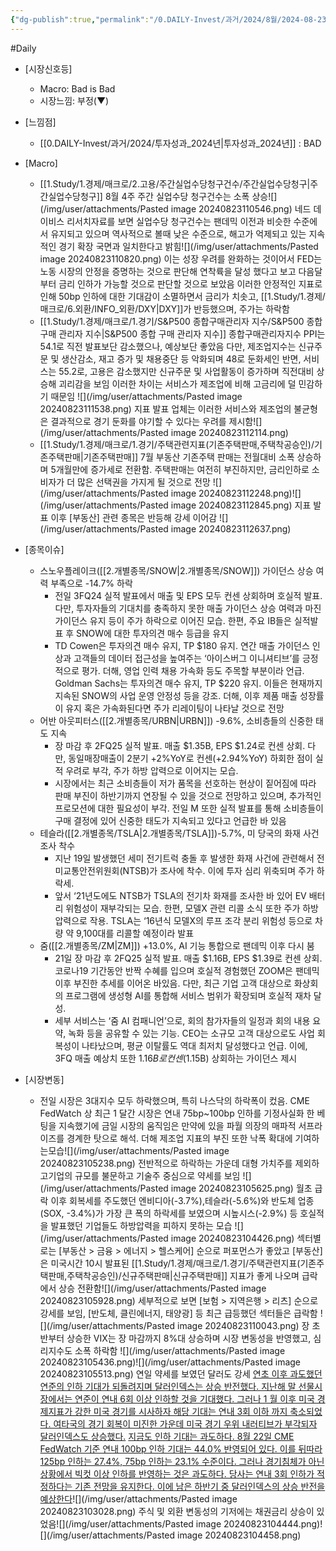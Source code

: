 ```yaml
---
{"dg-publish":true,"permalink":"/0.DAILY-Invest/과거/2024/8월/2024-08-23/","created":"2024-08-23T10:29:17.976+09:00","updated":"2025-06-03T20:08:44.037+09:00"}
---
```


#Daily 


- [시장신호등]
	- Macro: Bad is Bad
	- 시장느낌:  부정(▼)


- [느낌점] 
	- [[0.DAILY-Invest/과거/2024/투자성과_2024년\|투자성과_2024년]] : BAD


- [Macro]
	- [[1.Study/1.경제/매크로/2.고용/주간실업수당청구건수/주간실업수당청구\|주간실업수당청구]] 8월 4주 주간 실업수당 청구건수는 소폭 상승![](/img/user/attachments/Pasted image 20240823110546.png)
	  네드 데이비스 리서치자료를 보면 실업수당 청구건수는 팬데믹 이전과 비슷한 수준에서 유지되고 있으며 역사적으로 볼때 낮은 수준으로, 해고가 억제되고 있는 지속적인 경기 확장 국면과 일치한다고 밝힘![](/img/user/attachments/Pasted image 20240823110820.png)
	  이는 성장 우려를 완화하는 것이어서 FED는 노동 시장의 안정을 증명하는 것으로 판단해 연착륙을 달성 했다고 보고 다음달부터 금리 인하가 가능할 것으로 판단할 것으로 보았음
	  이러한 안정적인 지표로 인해 50bp 인하에 대한 기대감이 소멸하면서 금리가 치솟고, [[1.Study/1.경제/매크로/6.외환/INFO_외환/DXY\|DXY]]가 반등했으며, 주가는 하락함
	- [[1.Study/1.경제/매크로/1.경기/S&P500 종합구매관리자 지수/S&P500 종합 구매 관리자 지수\|S&P500 종합 구매 관리자 지수]] 종합구매관리자지수 PPI는 54.1로 직전 발표보단 감소했으나, 예상보단 좋았음
	  다만, 제조업지수는 신규주문 및 생산감소, 재고 증가 및 채용중단 등 악화되며 48로 둔화세인 반면, 서비스는 55.2로, 고용은 감소했지만 신규주문 및 사업활동이 증가하며 직전대비 상승해 괴리감을 보임
	  이러한 차이는 서비스가 제조업에 비해 고금리에 덜 민감하기 때문임
	  ![](/img/user/attachments/Pasted image 20240823111538.png)
	  지표 발표 업체는 이러한 서비스와 제조업의 불균형은 결과적으로 경기 둔화를 야기할 수 있다는 우려를 제시함![](/img/user/attachments/Pasted image 20240823112114.png)
	- [[1.Study/1.경제/매크로/1.경기/주택관련지표(기존주택판매,주택착공승인)/기존주택판매\|기존주택판매]] 7월 부동산 기존주택 판매는 전월대비 소폭 상승하며 5개월만에 증가세로 전환함. 주택판매는 여전히 부진하지만, 금리인하로 소비자가 더 많은 선택권을 가지게 될 것으로 전망 ![](/img/user/attachments/Pasted image 20240823112248.png)![](/img/user/attachments/Pasted image 20240823112845.png)
	  지표 발표 이후 [부동산] 관련 종목은 반등해 강세 이어감 
	  ![](/img/user/attachments/Pasted image 20240823112637.png)


- [종목이슈]
	- 스노우플레이크([[2.개별종목/SNOW\|2.개별종목/SNOW]]) 가이던스 상승 여력 부족으로 -14.7% 하락
		- 전일 3FQ24 실적 발표에서 매출 및 EPS 모두 컨센 상회하며 호실적 발표. 다만, 투자자들의 기대치를 충족하지 못한 매출 가이던스 상승 여력과 마진 가이던스 유지 등이 주가 하락으로 이어진 모습. 한편, 주요 IB들은 실적발표 후 SNOW에 대한 투자의견 매수 등급을 유지
		- TD Cowen은 투자의견 매수 유지, TP $180 유지. 연간 매출 가이던스 인상과 고객들의 데이터 접근성을 높여주는 ‘아이스버그 이니셔티브’를 긍정적으로 평가. 더해, 영업 인력 채용 가속화 등도 주목할 부분이라 언급. Goldman Sachs는 투자의견 매수 유지, TP $220 유지. 이들은 현재까지 지속된 SNOW의 사업 운영 안정성 등을 강조. 더해, 이후 제품 매출 성장률이 유지 혹은 가속화된다면 주가 리레이팅이 나타날 것으로 전망
	- 어반 아웃피터스([[2.개별종목/URBN\|URBN]]) -9.6%, 소비층들의 신중한 태도 지속
		- 장 마감 후 2FQ25 실적 발표. 매출 $1.35B, EPS $1.24로 컨센 상회. 다만, 동일매장매출이 2분기 +2%YoY로 컨센(+2.94%YoY) 하회한 점이 실적 우려로 부각, 주가 하방 압력으로 이어지는 모습. 
		- 시장에서는 최근 소비층들이 저가 품목을 선호하는 현상이 짙어짐에 따라 판매 부진이 하반기까지 연장될 수 있을 것으로 전망하고 있으며, 추가적인 프로모션에 대한 필요성이 부각. 전일 M 또한 실적 발표를 통해 소비층들이 구매 결정에 있어 신중한 태도가 지속되고 있다고 언급한 바 있음
	- 테슬라([[2.개별종목/TSLA\|2.개별종목/TSLA]])-5.7%, 미 당국의 화재 사건 조사 착수
		- 지난 19일 발생했던 세미 전기트럭 충돌 후 발생한 화재 사건에 관련해서 전미교통안전위원회(NTSB)가 조사에 착수. 이에 투자 심리 위축되며 주가 하락세. 
		- 앞서 ‘21년도에도 NTSB가 TSLA의 전기차 화재를 조사한 바 있어 EV 배터리 위험성이 재부각되는 모습. 한편, 모델X 관련 리콜 소식 또한 주가 하방 압력으로 작용. TSLA는 ‘16년식 모델X의 루프 조각 분리 위험성 등으로 차량 약 9,100대를 리콜할 예정이라 발표
	- 줌([[2.개별종목/ZM\|ZM]]) +13.0%, AI 기능 통합으로 팬데믹 이후 다시 붐
		- 21일 장 마감 후 2FQ25 실적 발표. 매출 $1.16B, EPS $1.39로 컨센 상회. 코로나19 기간동안 반짝 수혜를 입으며 호실적 경험했던 ZOOM은 팬데믹 이후 부진한 추세를 이어온 바있음. 다만, 최근 기업 고객 대상으로 화상회의 프로그램에 생성형 AI를 통합해 서비스 범위가 확장되며 호실적 재차 달성. 
		- 세부 서비스는 ‘줌 AI 컴패니언’으로, 회의 참가자들의 일정과 회의 내용 요약, 녹화 등을 공유할 수 있는 기능. CEO는 소규모 고객 대상으로도 사업 회복성이 나타났으며, 평균 이탈률도 역대 최저치 달성했다고 언급. 이에, 3FQ 매출 예상치 또한 $1.16B로 컨센($1.15B) 상회하는 가이던스 제시


- [시장변동]
	- 전일 시장은 3대지수 모두 하락했으며, 특히 나스닥의 하락폭이 컸음. CME FedWatch 상 최근 1 달간 시장은 연내 75bp~100bp 인하를 기정사실화 한 베팅을 지속했기에 금일 시장의 움직임은 만약에 있을 파월 의장의 매파적 서프라이즈를 경계한 탓으로 해석. 더해 제조업 지표의 부진 또한 낙폭 확대에 기여하는모습![](/img/user/attachments/Pasted image 20240823105238.png)
	  전반적으로 하락하는 가운데 대형 가치주를 제외하고기업의 규모를 불문하고 기술주 중심으로 약세를 보임
	  ![](/img/user/attachments/Pasted image 20240823105625.png)
	  월초 급락 이후 회복세를 주도했던 엔비디아(-3.7%),테슬라(-5.6%)와 반도체 업종(SOX, -3.4%)가 가장 큰 폭의 하락세를 보였으며 시높시스(-2.9%) 등 호실적을 발표했던 기업들도 하방압력을 피하지 못하는 모습
	  ![](/img/user/attachments/Pasted image 20240823104426.png)
	  섹터별로는 [부동산 > 금융 > 에너지 > 헬스케어] 순으로 퍼포먼스가 좋았고
	  [부동산]은 미국시간 10시 발표된 [[1.Study/1.경제/매크로/1.경기/주택관련지표(기존주택판매,주택착공승인)/신규주택판매\|신규주택판매]] 지표가  좋게 나오며 급락에서 상승 전환함![](/img/user/attachments/Pasted image 20240823105928.png)
	  세부적으로 보면 [보험 > 지역은행 > 리츠] 순으로 강세를 보임, [반도체, 클린에너지, 태양광] 등 최근 급등했던 섹터들은 급락함 ![](/img/user/attachments/Pasted image 20240823110043.png)
	  장 초반부터 상승한 VIX는 장 마감까지 8%대 상승하며 시장 변동성을 반영했고, 심리지수도 소폭 하락함 ![](/img/user/attachments/Pasted image 20240823105436.png)![](/img/user/attachments/Pasted image 20240823105513.png)
	  연일 약세를 보였던 달러도 강세
	  [연초 이후 과도했던 연준의 인하 기대가 되돌려지며 달러인덱스는 상승 반전했다. 지난해 말 선물시장에서는 연준이 연내 6회 이상 인하할 것을 기대했다. 그러나 1 월 이후 미국 경제지표가 강한 미국 경기를 시사하자 해당 기대는 연내 3회 이하 까지 축소되었다. 여타국의 경기 회복이 미진한 가운데 미국 경기 우위 내러티브가 부각되자 달러인덱스도 상승했다.](8.23_갑자기%20분위기%201,330%20원.pdf#page=3&selection=27,0,137,1&color=yellow)
	  [지금도 인하 기대는 과도하다. 8월 22일 CME FedWatch 기준 연내 100bp 인하 기대는 44.0% 반영되어 있다. 이를 뒤따라 125bp 인하는 27.4%, 75bp 인하는 23.1% 수준이다. 그러나 경기침체가 아닌 상황에서 빅컷 이상 인하를 반영하는 것은 과도하다. 당사는 연내 3회 인하가 적정하다는 기존 전망을 유지한다. 이에 남은 하반기 중 달러인덱스의 상승 반전을 예상한다](8.23_갑자기%20분위기%201,330%20원.pdf#page=3&selection=139,0,245,0&color=yellow)![](/img/user/attachments/Pasted image 20240823103028.png)
	  주식 및 외환 변동성의 기저에는 채권금리 상승이 있었음![](/img/user/attachments/Pasted image 20240823104444.png)![](/img/user/attachments/Pasted image 20240823104458.png)

